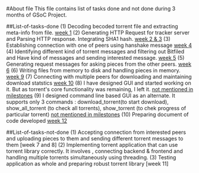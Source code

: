 #About file
This file contains list of tasks done and not done during 3 months of GSoC Project.

##List-of-tasks-done
(1) Decoding becoded torrent file and extracting meta-info from file. [week 1](https://github.com/ChokshiUtsav/BitTorrent/blob/master/bencode.asm)
(2) Generating HTTP Request for tracker server and Parsing HTTP response. 
    Integrating SHA1 hash. [week 2 & 3](https://github.com/ChokshiUtsav/BitTorrent/blob/master/tracker.asm)
(3) Establishing connection with one of peers using hanshake message [week 4](https://github.com/ChokshiUtsav/BitTorrent/blob/master/peer.asm)
(4) Identifying different kind of torrent messages and filtering out Bitfiled and Have kind of messages and sending interested message. [week 5](https://github.com/ChokshiUtsav/BitTorrent/blob/master/message.asm)
(5) Generating request messages for asking pieces from the other peers. [week 6](https://github.com/ChokshiUtsav/BitTorrent/blob/master/peer.asm)
(6) Writing files from memory to disk and handling pieces in memory. [week 9](https://github.com/ChokshiUtsav/BitTorrent/blob/master/piece.asm)
(7) Connecting with multiple peers for downloading and maintaining download statstics [week 10](https://github.com/ChokshiUtsav/BitTorrent/blob/master/torrent.asm)
(8) I have designed GUI and started working on it. But as torrent's core functionality was remaining, I left it. [not mentioned in milestones](https://github.com/ChokshiUtsav/BitTorrent/blob/master/bittorrent_frontend.asm)
(9) I designed command line based GUI as an alternate. It supports only 3 commands : download_torrent(to start download), show_all_torrent (to check all torrents), show_torrent (to chek progress of particular torrent) [not mentioned in milestones](https://github.com/ChokshiUtsav/BitTorrent/blob/master/bittorrent_frontend_new.asm)
(10) Preparing document of code developed [week 12](chokshiutsav.github.io/BitTorrent)

##List-of-tasks-not-done
(1) Accepting connection from interested peers and uploading pieces to them and sending different torrent messages to them [week 7 and 8]
(2) Implementing torrent application that can use torrent library correctly.
    It involves , connecting backend & frontend and handling multiple torrents simultaneously using threading.
(3) Testing application as whole and preparing robust torrent library [week 11]